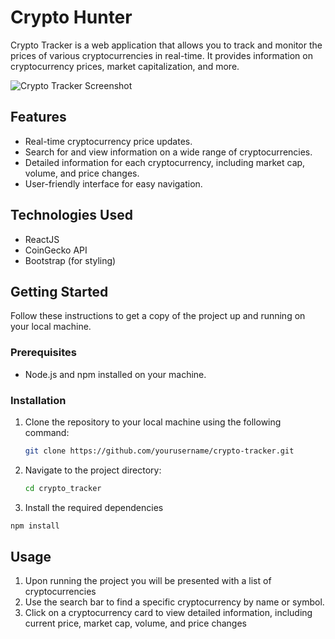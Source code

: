# Crypto Hunter

Crypto Tracker is a web application that allows you to track and monitor the prices of various cryptocurrencies in real-time. It provides information on cryptocurrency prices, market capitalization, and more.

![Crypto Tracker Screenshot](screenshot.png)

## Features

- Real-time cryptocurrency price updates.
- Search for and view information on a wide range of cryptocurrencies.
- Detailed information for each cryptocurrency, including market cap, volume, and price changes.
- User-friendly interface for easy navigation.

## Technologies Used

- ReactJS
- CoinGecko API
- Bootstrap (for styling)

## Getting Started

Follow these instructions to get a copy of the project up and running on your local machine.

### Prerequisites

- Node.js and npm installed on your machine.

### Installation

1. Clone the repository to your local machine using the following command:

   ```bash
   git clone https://github.com/yourusername/crypto-tracker.git
   ```
2. Navigate to the project directory:
   ```bash
   cd crypto_tracker
   ```
3. Install the required dependencies 
    
```bash 
npm install
```
## Usage
1. Upon running the project you will be presented with a list of cryptocurrencies
2. Use the search bar to find a specific cryptocurrency by name or symbol.
3. Click on a cryptocurrency card to view detailed information, including current price, market cap, volume, and price changes
